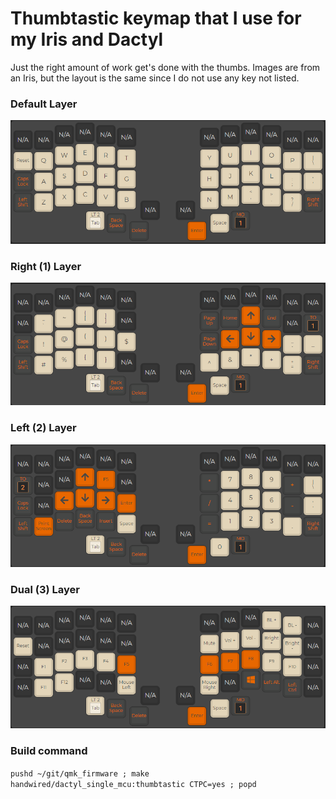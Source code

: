 # Thumbtastic keymap that I use for my Iris and Dactyl
Just the right amount of work get's done with the thumbs.
Images are from an Iris, but the layout is the same since I do not use any key not listed.
### Default Layer
![Default Layer](./images/Thumbtastic_Default.png)
### Right (1) Layer
![Right Layer](./images/Thumbtastic_Right_1.png)
### Left (2) Layer
![Left Layer](./images/Thumbtastic_Left_2.png)
### Dual (3) Layer
![Dual Layer](./images/Thumbtastic_Dual_3.png)
### Build command
`pushd ~/git/qmk_firmware ; make handwired/dactyl_single_mcu:thumbtastic CTPC=yes ; popd`
